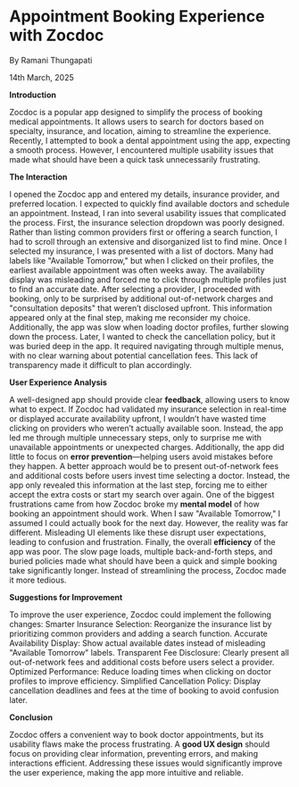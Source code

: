 # Appointment Booking Experience with Zocdoc


By Ramani Thungapati

14th March, 2025

**Introduction**

Zocdoc is a popular app designed to simplify the process of booking medical appointments. It allows users to search for doctors based on specialty, insurance, and location, aiming to streamline the experience. Recently, I attempted to book a dental appointment using the app, expecting a smooth process. However, I encountered multiple usability issues that made what should have been a quick task unnecessarily frustrating.

**The Interaction**

I opened the Zocdoc app and entered my details, insurance provider, and preferred location. I expected to quickly find available doctors and schedule an appointment. Instead, I ran into several usability issues that complicated the process.
First, the insurance selection dropdown was poorly designed. Rather than listing common providers first or offering a search function, I had to scroll through an extensive and disorganized list to find mine. Once I selected my insurance, I was presented with a list of doctors. Many had labels like "Available Tomorrow," but when I clicked on their profiles, the earliest available appointment was often weeks away. The availability display was misleading and forced me to click through multiple profiles just to find an accurate date.
After selecting a provider, I proceeded with booking, only to be surprised by additional out-of-network charges and "consultation deposits" that weren’t disclosed upfront. This information appeared only at the final step, making me reconsider my choice. Additionally, the app was slow when loading doctor profiles, further slowing down the process.
Later, I wanted to check the cancellation policy, but it was buried deep in the app. It required navigating through multiple menus, with no clear warning about potential cancellation fees. This lack of transparency made it difficult to plan accordingly.

**User Experience Analysis**

A well-designed app should provide clear **feedback**, allowing users to know what to expect. If Zocdoc had validated my insurance selection in real-time or displayed accurate availability upfront, I wouldn’t have wasted time clicking on providers who weren’t actually available soon. Instead, the app led me through multiple unnecessary steps, only to surprise me with unavailable appointments or unexpected charges.
Additionally, the app did little to focus on **error prevention**—helping users avoid mistakes before they happen. A better approach would be to present out-of-network fees and additional costs before users invest time selecting a doctor. Instead, the app only revealed this information at the last step, forcing me to either accept the extra costs or start my search over again.
One of the biggest frustrations came from how Zocdoc broke my **mental model** of how booking an appointment should work. When I saw "Available Tomorrow," I assumed I could actually book for the next day. However, the reality was far different. Misleading UI elements like these disrupt user expectations, leading to confusion and frustration.
Finally, the overall **efficiency** of the app was poor. The slow page loads, multiple back-and-forth steps, and buried policies made what should have been a quick and simple booking take significantly longer. Instead of streamlining the process, Zocdoc made it more tedious.

**Suggestions for Improvement**

To improve the user experience, Zocdoc could implement the following changes:
Smarter Insurance Selection: Reorganize the insurance list by prioritizing common providers and adding a search function.
Accurate Availability Display: Show actual available dates instead of misleading "Available Tomorrow" labels.
Transparent Fee Disclosure: Clearly present all out-of-network fees and additional costs before users select a provider.
Optimized Performance: Reduce loading times when clicking on doctor profiles to improve efficiency.
Simplified Cancellation Policy: Display cancellation deadlines and fees at the time of booking to avoid confusion later.

**Conclusion**

Zocdoc offers a convenient way to book doctor appointments, but its usability flaws make the process frustrating. A **good UX design** should focus on providing clear information, preventing errors, and making interactions efficient. Addressing these issues would significantly improve the user experience, making the app more intuitive and reliable.


